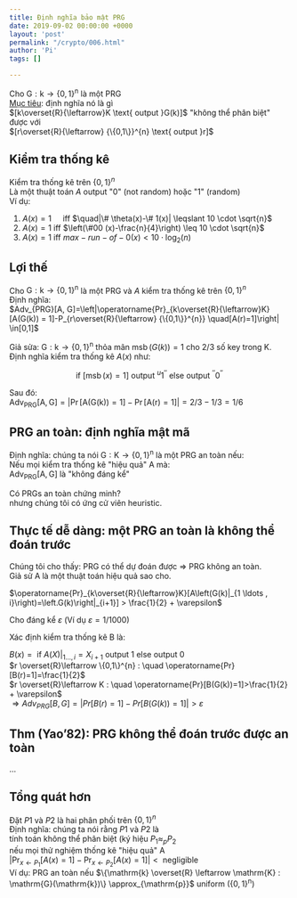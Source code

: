 ```yaml
---
title: Định nghĩa bảo mật PRG
date: 2019-09-02 00:00:00 +0000
layout: 'post'
permalink: "/crypto/006.html"
author: 'Pi'
tags: []

---
```


Cho $\mathrm{G} : \mathrm{k} \rightarrow\{0,1\}^{\mathrm{n}}$ là một PRG<br />
<u>Mục tiêu</u>: định nghĩa nó là gì<br/>
$[k\overset{R}{\leftarrow}K \text{ output }G(k)]$
"không thể phân biệt" được với<br/>
$[r\overset{R}{\leftarrow} {\{0,1\}}^{n} \text{ output }r]$

## Kiểm tra thống kê

Kiểm tra thống kê trên ${\{0,1\}}^{n}$<br/>
Là một thuật toán $A$ output "0" (not random) hoặc "1" (random) <br/>
Ví dụ: <br/>
1. $A(x)=1 \quad$ iff $\quad|\# \theta(x)-\# 1(x)| \leqslant 10 \cdot \sqrt{n}$
2. $A(x)=1$ iff $\left(\#00 (x)-\frac{n}{4}\right) \leq 10 \cdot \sqrt{n}$
3. $A(x)=1$ iff $max-run-of-0(x)<10 \cdot \log _{2}(n)$

## Lợi thế

Cho $\mathrm{G} : \mathrm{k} \rightarrow\{0,1\}^{\mathrm{n}}$ là một PRG và $A$ kiểm tra thống kê trên ${\{0,1\}}^{n}$<br/>
Định nghĩa:<br/>
$Adv_{PRG}[A, G]=\left|\operatorname{Pr}_{k\overset{R}{\leftarrow}K}[A(G(k)) = 1]-P_{r\overset{R}{\leftarrow} {\{0,1\}}^{n}} \quad[A(r)=1]\right| \in[0,1]$ <br/>

Giả sửa: $\mathrm{G} : \mathrm{k} \rightarrow\{0,1\}^{\mathrm{n}}$ thỏa mãn $\operatorname{msb}(G(k))=1$ cho $2/3$ số key trong K. <br/>
Định nghĩa kiểm tra thống kê $A(x)$ như:

$$
\text { if }[\operatorname{msb}(x)=1] \text { output }^{u} 1^{\prime \prime} \text { else output }^{\prime \prime} 0^{\prime \prime}
$$

Sau đó:<br/>
$\operatorname{Adv}_{\mathrm{PRG}}[\mathrm{A}, \mathrm{G}]=|\operatorname{Pr}[\mathrm{A}(\mathrm{G}(\mathrm{k}))=1]-\operatorname{Pr}[\mathrm{A}(\mathrm{r})=1]|= 2/3 - 1/3 = 1/6$

##  PRG an toàn: định nghĩa mật mã

Định nghĩa: chúng ta nói $\mathrm{G} : \mathrm{K} \rightarrow\{0,1\}^{\mathrm{n}}$ là một PRG an toàn nếu:<br/>
Nếu mọi kiểm tra thống kê "hiệu quả" A mà:<br/>
$\mathrm{Adv}_{\mathrm{PRG}}[\mathrm{A}, \mathrm{G}]$ là "không đáng kể"

Có PRGs an toàn chứng minh?<br/>
nhưng chúng tôi có ứng cử viên heuristic.<br/>

## Thực tế dễ dàng: một PRG an toàn là không thể đoán trước

Chúng tôi cho thấy: PRG có thể dự đoán được ⇒ PRG không an toàn. <br/>
Giả sử A là một thuật toán hiệu quả sao cho.<br/>

$\operatorname{Pr}_{k\overset{R}{\leftarrow}K}[A\left(G(k)|_{1 \ldots , i}\right)=\left.G(k)\right|_{i+1}] > \frac{1}{2} + \varepsilon$

Cho đáng kể $\varepsilon$ (Ví dụ $\varepsilon=1/1000$)

Xác định kiểm tra thống kê B là:

$B(x)= \text{ if } A(X)|_{1 \ldots , i} = X_{i+1} \text{ output } 1 \text{ else output } 0$<br/>
$r \overset{R}\leftarrow \{0,1\}^{n} : \quad \operatorname{Pr}[B(r)=1]=\frac{1}{2}$<br/>
$r \overset{R}\leftarrow K : \quad \operatorname{Pr}[B(G(k))=1]>\frac{1}{2} + \varepsilon$<br/>
$\Longrightarrow Adv_{PRG}[B, G]=|Pr[B(r)=1]-Pr[B(G(k))=1]|>\varepsilon$

## Thm (Yao’82): PRG không thể đoán trước được an toàn
...
## Tổng quát hơn

Đặt $P1$ và $P2$ là hai phân phối trên $\{0,1\}^n$<br/>
Định nghĩa: chúng ta nói rằng $P1$ và $P2$ là <br/>
tính toán không thể phân biệt (ký hiệu $P_{1} \approx_p P_{2}$<br/>
nếu mọi thử nghiệm thống kê "hiệu quả" A<br/>
$\left|\operatorname{Pr}_{x \leftarrow P_1}[A(x)=1]-\operatorname{Pr}_{x \leftarrow P_{2}}[A(x)=1]\right|< \text{ negligible }$ <br/>
Ví dụ: PRG an toàn nếu $\{\mathrm{k} \overset{R} \leftarrow \mathrm{K} : \mathrm{G}(\mathrm{k})\} \approx_{\mathrm{p}}$ uniform $\left(\{0,1\}^{\mathrm{n}}\right)$